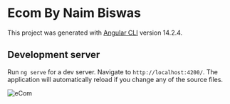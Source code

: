 # Ecom By Naim Biswas

This project was generated with [Angular CLI](https://github.com/angular/angular-cli) version 14.2.4.

## Development server

Run `ng serve` for a dev server. Navigate to `http://localhost:4200/`. The application will automatically reload if you change any of the source files.

 <img scr="https://naimbiswas.github.io/portfolio-nb/img/EcomAdminPanel.png" alt="eCom" />
